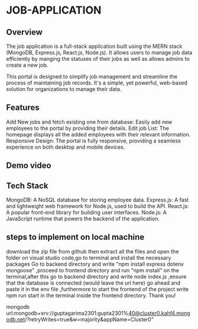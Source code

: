 # JOB-APPLICATION

## Overview

The job application is a full-stack application built using the MERN stack (MongoDB, Express.js, React.js, Node.js). It allows users to manage job data efficiently by manging the statuses of their jobs as well as allows admins to create a new job.

This portal is designed to simplify job management and streamline the process of maintaining job records. It's a simple, yet powerful, web-based solution for organizations to manage their data.

## Features

Add New jobs and fetch existing one from database: Easily add new employees to the portal by providing their details.
Edit job List: The homepage displays all the added employees with their relevant information.
Responsive Design: The portal is fully responsive, providing a seamless experience on both desktop and mobile devices.

## Demo video



## Tech Stack

MongoDB: A NoSQL database for storing employee data.
Express.js: A fast and lightweight web framework for Node.js, used to build the API.
React.js: A popular front-end library for building user interfaces.
Node.js: A JavaScript runtime that powers the backend of the application.

## steps to implement on local machine

download the zip file from github then extract all the files and open the folder on visual studio code,go to terminal and install the necessary packages 
Go to backend directory and write "npm install express dotenv mongoose" ,proceed to frontend directory and run "npm install" on the terminal,after this go to backend directory and write node index.js ,ensure that the database is connected (would leave the url here) go ahead and paste it in the env file ,furthermore to start the frontend of the project write npm run start in the terminal inside the frontend directory.
Thank you!

mongodb url:mongodb+srv://guptagarima2301:gupta2301%40@cluster0.kahf4.mongodb.net/?retryWrites=true&w=majority&appName=Cluster0"
